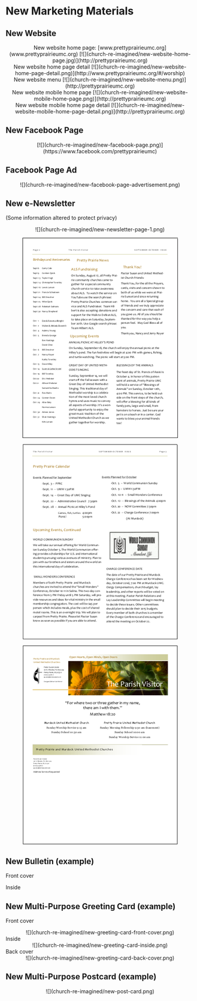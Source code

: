 # New Marketing Materials

## New Website
 
<center>
New website home page: [www.prettyprairieumc.org](www.prettyprairieumc.org)
[![](church-re-imagined/new-website-home-page.jpg)](http://prettyprairieumc.org)
</center>

<center>
New website home page detail
[![](church-re-imagined/new-website-home-page-detail.png)](http://www.prettyprairieumc.org/#/worship)
</center>

<center>
New website menu
[![](church-re-imagined/new-website-menu.png)](http://prettyprairieumc.org)
</center>

<center>
New website mobile home page 
[![](church-re-imagined/new-website-mobile-home-page.png)](http://prettyprairieumc.org)
</center>

<center>
New website mobile home page detail
[![](church-re-imagined/new-website-mobile-home-page-detail.png)](http://prettyprairieumc.org)
</center>

## New Facebook Page

<center>
[![](church-re-imagined/new-facebook-page.png)](https://www.facebook.com/prettyprairieumc)
</center>

## Facebook Page Ad

<center>
![](church-re-imagined/new-facebook-page-advertisement.png)
</center>

## New e-Newsletter
(Some information altered to protect privacy) 
<center>
![](church-re-imagined/new-newsletter-page-1.png)

![](church-re-imagined/new-newsletter-page-2.png)

![](church-re-imagined/new-newsletter-page-3.png)

![](church-re-imagined/new-newsletter-page-4.png)
</center>

## New Bulletin (example)

Front cover

Inside

## New Multi-Purpose Greeting Card (example)

Front cover<br>
<center>
![](church-re-imagined/new-greeting-card-front-cover.png)
</center>
Inside<br>
<center>
![](church-re-imagined/new-greeting-card-inside.png)
</center>
Back cover<br>
<center>
![](church-re-imagined/new-greeting-card-back-cover.png)
</center>

## New Multi-Purpose Postcard (example)

<center>
![](church-re-imagined/new-post-card.png)
</center>



